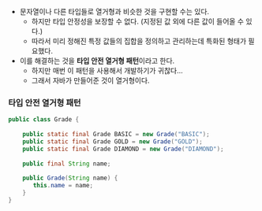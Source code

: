 - 문자열이나 다른 타입들로 열거형과 비슷한 것을 구현할 수는 있다.
	- 하지만 타입 안정성을 보장할 수 없다. (지정된 값 외에 다른 값이 들어올 수 있다.)
	- 따라서 미리 정해진 특정 값들의 집합을 정의하고 관리하는데 특화된 형태가 필요했다.
- 이를 해결하는 것을 **타입 안전 열거형 패턴**이라고 한다.
	- 하지만 매번 이 패턴을 사용해서 개발하기가 귀찮다...
	- 그래서 자바가 만들어준 것이 열거형이다.
### 타입 안전 열거형 패턴
```java
public class Grade {  
      
    public static final Grade BASIC = new Grade("BASIC");  
    public static final Grade GOLD = new Grade("GOLD");  
    public static final Grade DIAMOND = new Grade("DIAMOND");  
      
    public final String name;  
      
    public Grade(String name) {  
       this.name = name;  
    }  
}
```